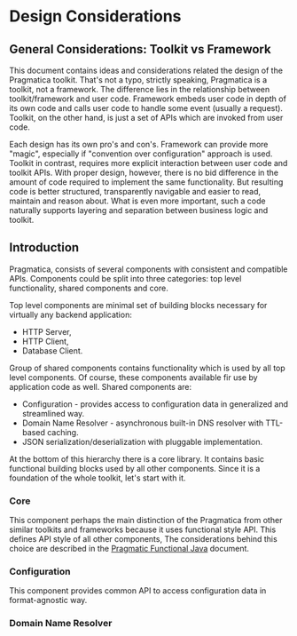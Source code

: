 # Design Considerations

## General Considerations: Toolkit vs Framework
This document contains ideas and considerations related the design of the Pragmatica toolkit. That's not a typo, strictly speaking, Pragmatica is a toolkit, not a framework. The difference lies in the relationship between toolkit/framework and user code. Framework embeds user code in depth of its own code and calls user code to handle some event (usually a request). Toolkit, on the other hand, is just a set of APIs which are invoked from user code.

Each design has its own pro's and con's. Framework can provide more "magic", especially if "convention over configuration" approach is used. Toolkit in contrast, requires more explicit interaction between user code and toolkit APIs. With proper design, however, there is no bid difference in the amount of code required to implement the same functionality. But resulting code is better structured, transparently navigable and easier to read, maintain and reason about. What is even more important, such a code naturally supports layering and separation between business logic and toolkit. 


## Introduction

Pragmatica, consists of several components with consistent and compatible APIs. Components could be split into three categories: top level functionality, shared components and core.

Top level components are minimal set of building blocks necessary for virtually any backend application:
- HTTP Server,
- HTTP Client,
- Database Client.

Group of shared components contains functionality which is used by all top level components. Of course, these components available fir use by application code as well. Shared components are:
- Configuration - provides access to configuration data in generalized and streamlined way.
- Domain Name Resolver - asynchronous built-in DNS resolver with TTL-based caching.
- JSON serialization/deserialization with pluggable implementation.

At the bottom of this hierarchy there is a core library. It contains basic functional building blocks used by all other components. Since it is a foundation of the whole toolkit, let's start with it. 

### Core 

This component perhaps the main distinction of the Pragmatica from other similar toolkits and frameworks because it uses functional style API. This defines API style of all other components,
The considerations behind this choice are described in the [Pragmatic Functional Java](Pragmatic-Functional-Java.md) document.

### Configuration
This component provides common API to access configuration data in format-agnostic way.  

### Domain Name Resolver
